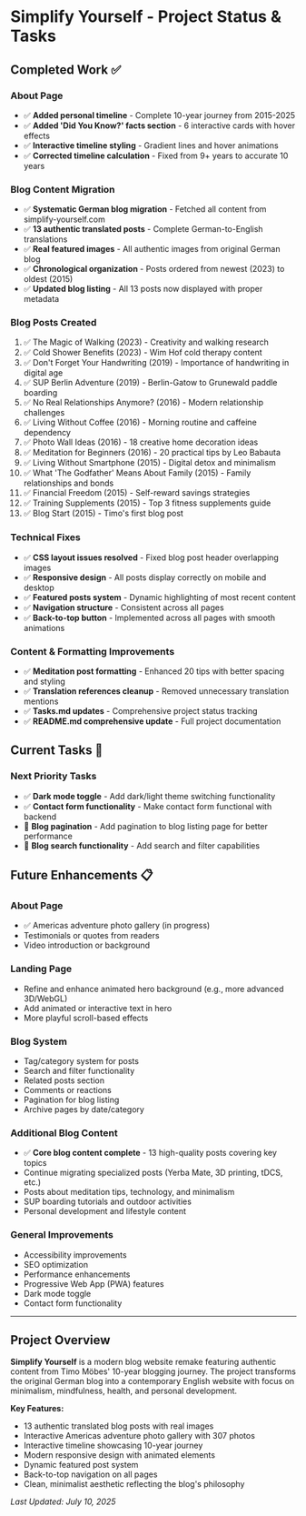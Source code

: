 # Simplify Yourself - Project Status & Tasks

## Completed Work ✅

### About Page
- ✅ **Added personal timeline** - Complete 10-year journey from 2015-2025
- ✅ **Added 'Did You Know?' facts section** - 6 interactive cards with hover effects
- ✅ **Interactive timeline styling** - Gradient lines and hover animations
- ✅ **Corrected timeline calculation** - Fixed from 9+ years to accurate 10 years

### Blog Content Migration
- ✅ **Systematic German blog migration** - Fetched all content from simplify-yourself.com
- ✅ **13 authentic translated posts** - Complete German-to-English translations
- ✅ **Real featured images** - All authentic images from original German blog
- ✅ **Chronological organization** - Posts ordered from newest (2023) to oldest (2015)
- ✅ **Updated blog listing** - All 13 posts now displayed with proper metadata

### Blog Posts Created
1. ✅ The Magic of Walking (2023) - Creativity and walking research
2. ✅ Cold Shower Benefits (2023) - Wim Hof cold therapy content
3. ✅ Don't Forget Your Handwriting (2019) - Importance of handwriting in digital age
4. ✅ SUP Berlin Adventure (2019) - Berlin-Gatow to Grunewald paddle boarding
5. ✅ No Real Relationships Anymore? (2016) - Modern relationship challenges
6. ✅ Living Without Coffee (2016) - Morning routine and caffeine dependency
7. ✅ Photo Wall Ideas (2016) - 18 creative home decoration ideas
8. ✅ Meditation for Beginners (2016) - 20 practical tips by Leo Babauta
9. ✅ Living Without Smartphone (2015) - Digital detox and minimalism
10. ✅ What 'The Godfather' Means About Family (2015) - Family relationships and bonds
11. ✅ Financial Freedom (2015) - Self-reward savings strategies
12. ✅ Training Supplements (2015) - Top 3 fitness supplements guide
13. ✅ Blog Start (2015) - Timo's first blog post

### Technical Fixes
- ✅ **CSS layout issues resolved** - Fixed blog post header overlapping images
- ✅ **Responsive design** - All posts display correctly on mobile and desktop
- ✅ **Featured posts system** - Dynamic highlighting of most recent content
- ✅ **Navigation structure** - Consistent across all pages
- ✅ **Back-to-top button** - Implemented across all pages with smooth animations

### Content & Formatting Improvements
- ✅ **Meditation post formatting** - Enhanced 20 tips with better spacing and styling
- ✅ **Translation references cleanup** - Removed unnecessary translation mentions
- ✅ **Tasks.md updates** - Comprehensive project status tracking
- ✅ **README.md comprehensive update** - Full project documentation

## Current Tasks 🔄

### Next Priority Tasks
- ✅ **Dark mode toggle** - Add dark/light theme switching functionality
- ✅ **Contact form functionality** - Make contact form functional with backend
- 🔄 **Blog pagination** - Add pagination to blog listing page for better performance
- 🔄 **Blog search functionality** - Add search and filter capabilities

## Future Enhancements 📋

### About Page
- ✅ Americas adventure photo gallery (in progress)
- Testimonials or quotes from readers
- Video introduction or background

### Landing Page
- Refine and enhance animated hero background (e.g., more advanced 3D/WebGL)
- Add animated or interactive text in hero
- More playful scroll-based effects

### Blog System
- Tag/category system for posts
- Search and filter functionality
- Related posts section
- Comments or reactions
- Pagination for blog listing
- Archive pages by date/category

### Additional Blog Content
- ✅ **Core blog content complete** - 13 high-quality posts covering key topics
- Continue migrating specialized posts (Yerba Mate, 3D printing, tDCS, etc.)
- Posts about meditation tips, technology, and minimalism
- SUP boarding tutorials and outdoor activities
- Personal development and lifestyle content

### General Improvements
- Accessibility improvements
- SEO optimization
- Performance enhancements
- Progressive Web App (PWA) features
- Dark mode toggle
- Contact form functionality

---

## Project Overview
**Simplify Yourself** is a modern blog website remake featuring authentic content from Timo Möbes' 10-year blogging journey. The project transforms the original German blog into a contemporary English website with focus on minimalism, mindfulness, health, and personal development.

**Key Features:**
- 13 authentic translated blog posts with real images
- Interactive Americas adventure photo gallery with 307 photos
- Interactive timeline showcasing 10-year journey  
- Modern responsive design with animated elements
- Dynamic featured post system
- Back-to-top navigation on all pages
- Clean, minimalist aesthetic reflecting the blog's philosophy

*Last Updated: July 10, 2025* 